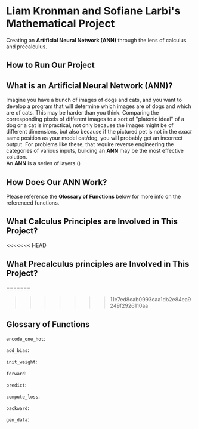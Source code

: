 # Liam Kronman and Sofiane Larbi's Mathematical Project
Creating an **Artificial Neural Network (ANN)** through the lens of calculus and precalculus.

## How to Run Our Project


## What is an Artificial Neural Network (ANN)?
Imagine you have a bunch of images of dogs and cats, and you want to develop a program that will determine which images are of dogs and which are of cats. This may be harder than you think. Comparing the corresponding pixels of different images to a sort of "platonic ideal" of a dog or a cat is impractical, not only because the images might be of different dimensions, but also because if the pictured pet is not in the *exact* same position as your model cat/dog, you will probably get an incorrect output. For problems like these, that require reverse engineering the categories of various inputs, building an **ANN** may be the most effective solution.  
An **ANN** is a series of layers ()

## How Does Our ANN Work?
Please reference the **Glossary of Functions** below for more info on the referenced functions.

## What Calculus Principles are Involved in This Project?

<<<<<<< HEAD
## What Precalculus principles are Involved in This Project?

=======
>>>>>>> 11e7ed8cab0993caa1db2e84ea9249f2926110aa
## Glossary of Functions
`encode_one_hot`:  

`add_bias`:  

`init_weight`:

`forward`:  

`predict`:  

`compute_loss`:  

`backward`:  

`gen_data`:  
